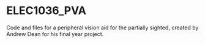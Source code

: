 # ELEC1036_PVA
Code and files for a peripheral vision aid for the partially sighted, created by Andrew Dean for his final year project.
